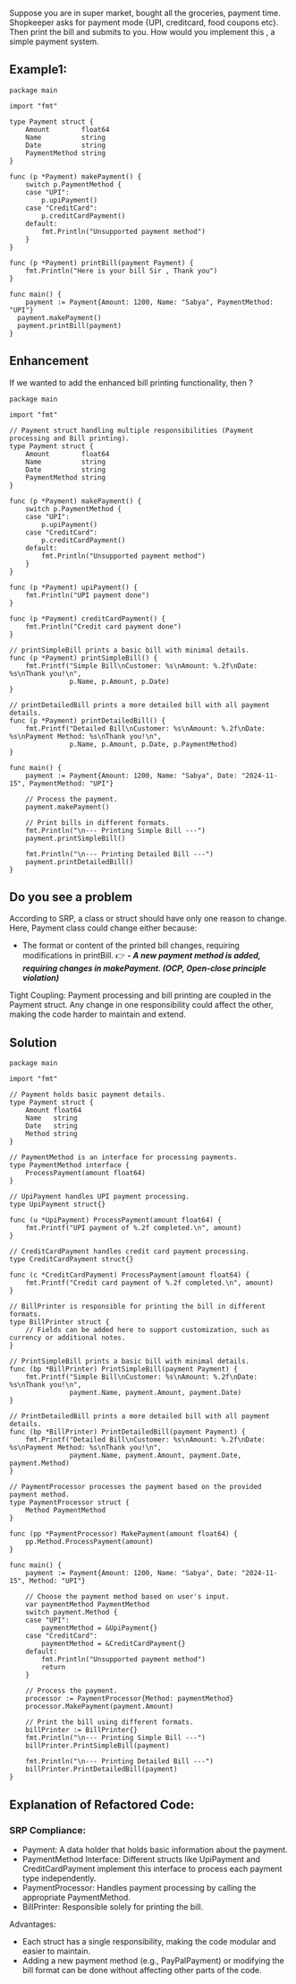 Suppose you are in super market, bought all the groceries, payment time. Shopkeeper asks for payment mode {UPI, creditcard, food coupons etc}. Then print the bill and submits to you.
How would you implement this , a simple payment system.

## Example1:

```golang
package main

import "fmt"

type Payment struct {
	Amount        float64
	Name          string
	Date          string
	PaymentMethod string
}

func (p *Payment) makePayment() {
	switch p.PaymentMethod {
	case "UPI":
		p.upiPayment()
	case "CreditCard":
		p.creditCardPayment()
	default:
		fmt.Println("Unsupported payment method")
	}
}

func (p *Payment) printBill(payment Payment) {
	fmt.Println("Here is your bill Sir , Thank you")
}

func main() {
	payment := Payment{Amount: 1200, Name: "Sabya", PaymentMethod: "UPI"}
  payment.makePayment()
  payment.printBill(payment)
}
```

## Enhancement
If we wanted to add the enhanced bill printing functionality, then ?

```golang
package main

import "fmt"

// Payment struct handling multiple responsibilities (Payment processing and Bill printing).
type Payment struct {
    Amount        float64
    Name          string
    Date          string
    PaymentMethod string
}

func (p *Payment) makePayment() {
    switch p.PaymentMethod {
    case "UPI":
        p.upiPayment()
    case "CreditCard":
        p.creditCardPayment()
    default:
        fmt.Println("Unsupported payment method")
    }
}

func (p *Payment) upiPayment() {
    fmt.Println("UPI payment done")
}

func (p *Payment) creditCardPayment() {
    fmt.Println("Credit card payment done")
}

// printSimpleBill prints a basic bill with minimal details.
func (p *Payment) printSimpleBill() {
    fmt.Printf("Simple Bill\nCustomer: %s\nAmount: %.2f\nDate: %s\nThank you!\n", 
               p.Name, p.Amount, p.Date)
}

// printDetailedBill prints a more detailed bill with all payment details.
func (p *Payment) printDetailedBill() {
    fmt.Printf("Detailed Bill\nCustomer: %s\nAmount: %.2f\nDate: %s\nPayment Method: %s\nThank you!\n", 
               p.Name, p.Amount, p.Date, p.PaymentMethod)
}

func main() {
    payment := Payment{Amount: 1200, Name: "Sabya", Date: "2024-11-15", PaymentMethod: "UPI"}

    // Process the payment.
    payment.makePayment()

    // Print bills in different formats.
    fmt.Println("\n--- Printing Simple Bill ---")
    payment.printSimpleBill()

    fmt.Println("\n--- Printing Detailed Bill ---")
    payment.printDetailedBill()
}
```

## Do you see a problem
According to SRP, a class or struct should have only one reason to change. Here, Payment class could change either because:

- The format or content of the printed bill changes, requiring modifications in printBill.
👉 ***- A new payment method is added, requiring changes in makePayment. (OCP, Open-close principle violation)***

Tight Coupling: Payment processing and bill printing are coupled in the Payment struct. Any change in one responsibility could affect the other, making the code harder to maintain and extend.

## Solution

```golang
package main

import "fmt"

// Payment holds basic payment details.
type Payment struct {
    Amount float64
    Name   string
    Date   string
    Method string
}

// PaymentMethod is an interface for processing payments.
type PaymentMethod interface {
    ProcessPayment(amount float64)
}

// UpiPayment handles UPI payment processing.
type UpiPayment struct{}

func (u *UpiPayment) ProcessPayment(amount float64) {
    fmt.Printf("UPI payment of %.2f completed.\n", amount)
}

// CreditCardPayment handles credit card payment processing.
type CreditCardPayment struct{}

func (c *CreditCardPayment) ProcessPayment(amount float64) {
    fmt.Printf("Credit card payment of %.2f completed.\n", amount)
}

// BillPrinter is responsible for printing the bill in different formats.
type BillPrinter struct {
    // Fields can be added here to support customization, such as currency or additional notes.
}

// PrintSimpleBill prints a basic bill with minimal details.
func (bp *BillPrinter) PrintSimpleBill(payment Payment) {
    fmt.Printf("Simple Bill\nCustomer: %s\nAmount: %.2f\nDate: %s\nThank you!\n", 
               payment.Name, payment.Amount, payment.Date)
}

// PrintDetailedBill prints a more detailed bill with all payment details.
func (bp *BillPrinter) PrintDetailedBill(payment Payment) {
    fmt.Printf("Detailed Bill\nCustomer: %s\nAmount: %.2f\nDate: %s\nPayment Method: %s\nThank you!\n", 
               payment.Name, payment.Amount, payment.Date, payment.Method)
}

// PaymentProcessor processes the payment based on the provided payment method.
type PaymentProcessor struct {
    Method PaymentMethod
}

func (pp *PaymentProcessor) MakePayment(amount float64) {
    pp.Method.ProcessPayment(amount)
}

func main() {
    payment := Payment{Amount: 1200, Name: "Sabya", Date: "2024-11-15", Method: "UPI"}

    // Choose the payment method based on user's input.
    var paymentMethod PaymentMethod
    switch payment.Method {
    case "UPI":
        paymentMethod = &UpiPayment{}
    case "CreditCard":
        paymentMethod = &CreditCardPayment{}
    default:
        fmt.Println("Unsupported payment method")
        return
    }

    // Process the payment.
    processor := PaymentProcessor{Method: paymentMethod}
    processor.MakePayment(payment.Amount)

    // Print the bill using different formats.
    billPrinter := BillPrinter{}
    fmt.Println("\n--- Printing Simple Bill ---")
    billPrinter.PrintSimpleBill(payment)

    fmt.Println("\n--- Printing Detailed Bill ---")
    billPrinter.PrintDetailedBill(payment)
}
```
## Explanation of Refactored Code:

### SRP Compliance:

- Payment: A data holder that holds basic information about the payment.
- PaymentMethod Interface: Different structs like UpiPayment and CreditCardPayment implement this interface to process each payment type independently.
- PaymentProcessor: Handles payment processing by calling the appropriate PaymentMethod.
- BillPrinter: Responsible solely for printing the bill.

Advantages:

- Each struct has a single responsibility, making the code modular and easier to maintain.
- Adding a new payment method (e.g., PayPalPayment) or modifying the bill format can be done without affecting other parts of the code.


